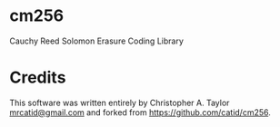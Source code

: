 # cm256
Cauchy Reed Solomon Erasure Coding Library

# Credits
This software was written entirely by Christopher A. Taylor mrcatid@gmail.com and forked from https://github.com/catid/cm256.
